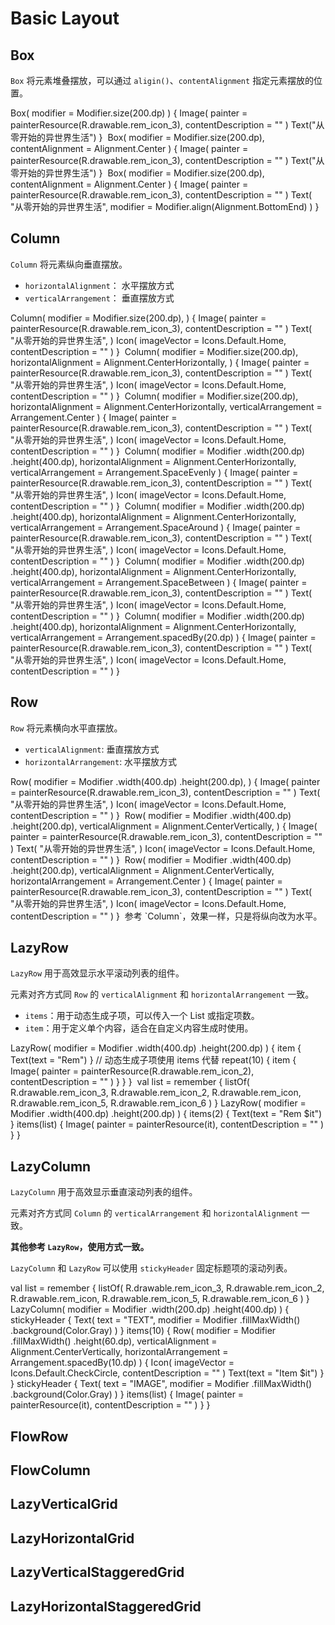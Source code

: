 # Basic Layout

## Box

`Box` 将元素堆叠摆放，可以通过 `aligin()`、`contentAlignment` 指定元素摆放的位置。

<tabs>
    <tab title="默认">
        <code-block lang="kotlin">
            Box(
                modifier = Modifier.size(200.dp)
            ) {
                Image(
                    painter = painterResource(R.drawable.rem_icon_3),
                    contentDescription = ""
                )
                Text("从零开始的异世界生活")
            }
        </code-block>
        <img src="image.png" alt=""/>
    </tab>
    <tab title="contentAlignment">
        <code-block lang="kotlin">
            Box(
                modifier = Modifier.size(200.dp),
                contentAlignment = Alignment.Center
            ) {
                Image(
                    painter = painterResource(R.drawable.rem_icon_3),
                    contentDescription = ""
                )
                Text("从零开始的异世界生活")
            }
        </code-block>
        <img src="image_2.png" alt=""/>
    </tab>
    <tab title="align()">
        <code-block lang="kotlin">
            Box(
                modifier = Modifier.size(200.dp),
                contentAlignment = Alignment.Center
            ) {
                Image(
                    painter = painterResource(R.drawable.rem_icon_3),
                    contentDescription = ""
                )
                Text(
                    "从零开始的异世界生活",
                    modifier = Modifier.align(Alignment.BottomEnd)
                )
            }
        </code-block>
        <img src="image_3.png" alt=""/>
    </tab>
</tabs>

## Column

`Column` 将元素纵向垂直摆放。

- `horizontalAlignment`： 水平摆放方式
- `verticalArrangement`： 垂直摆放方式

<tabs>
    <tab title="默认">
        <code-block lang="Kotlin">
            Column(
                modifier = Modifier.size(200.dp),
            ) {
                Image(
                    painter = painterResource(R.drawable.rem_icon_3),
                    contentDescription = ""
                )
                Text(
                    "从零开始的异世界生活",
                )
                Icon(
                    imageVector = Icons.Default.Home,
                    contentDescription = ""
                )
            }
        </code-block>
        <img src="image_4.png" alt=""/>
    </tab>
    <tab title="（水平）Alignment.CenterHorizontally">
        <code-block lang="Kotlin">
            Column(
                modifier = Modifier.size(200.dp),
                horizontalAlignment = Alignment.CenterHorizontally,
            ) {
                Image(
                    painter = painterResource(R.drawable.rem_icon_3),
                    contentDescription = ""
                )
                Text(
                    "从零开始的异世界生活",
                )
                Icon(
                    imageVector = Icons.Default.Home,
                    contentDescription = ""
                )
            }
        </code-block>
        <img src="image_5.png" alt=""/>
    </tab>
    <tab title="（垂直）Arrangement.Center">
        <code-block lang="Kotlin">
            Column(
                modifier = Modifier.size(200.dp),
                horizontalAlignment = Alignment.CenterHorizontally,
                verticalArrangement = Arrangement.Center
            ) {
                Image(
                    painter = painterResource(R.drawable.rem_icon_3),
                    contentDescription = ""
                )
                Text(
                    "从零开始的异世界生活",
                )
                Icon(
                    imageVector = Icons.Default.Home,
                    contentDescription = ""
                )
            }
        </code-block>
        <img src="image_6.png" alt=""/>
    </tab>
    <tab title="（垂直）Arrangement.SpaceEvenly">
        <code-block lang="Kotlin">
            Column(
                modifier = Modifier
                    .width(200.dp)
                    .height(400.dp),
                horizontalAlignment = Alignment.CenterHorizontally,
                verticalArrangement = Arrangement.SpaceEvenly
            ) {
                Image(
                    painter = painterResource(R.drawable.rem_icon_3),
                    contentDescription = ""
                )
                Text(
                    "从零开始的异世界生活",
                )
                Icon(
                    imageVector = Icons.Default.Home,
                    contentDescription = ""
                )
            }
        </code-block>
        <img src="image_7.png" alt=""/>
    </tab>
    <tab title="（垂直）Arrangement.SpaceAround">
        <code-block lang="Kotlin">
            Column(
                modifier = Modifier
                    .width(200.dp)
                    .height(400.dp),
                horizontalAlignment = Alignment.CenterHorizontally,
                verticalArrangement = Arrangement.SpaceAround
            ) {
                Image(
                    painter = painterResource(R.drawable.rem_icon_3),
                    contentDescription = ""
                )
                Text(
                    "从零开始的异世界生活",
                )
                Icon(
                    imageVector = Icons.Default.Home,
                    contentDescription = ""
                )
            }
        </code-block>
        <img src="image_8.png" alt=""/>
    </tab>
    <tab title="（垂直）Arrangement.SpaceBetween">
        <code-block lang="Kotlin">
            Column(
                modifier = Modifier
                    .width(200.dp)
                    .height(400.dp),
                horizontalAlignment = Alignment.CenterHorizontally,
                verticalArrangement = Arrangement.SpaceBetween
            ) {
                Image(
                    painter = painterResource(R.drawable.rem_icon_3),
                    contentDescription = ""
                )
                Text(
                    "从零开始的异世界生活",
                )
                Icon(
                    imageVector = Icons.Default.Home,
                    contentDescription = ""
                )
            }
        </code-block>
        <img src="image_9.png" alt=""/>
    </tab>
    <tab title="（垂直）Arrangement.spacedBy()">
        <code-block lang="Kotlin">
            Column(
                modifier = Modifier
                    .width(200.dp)
                    .height(400.dp),
                horizontalAlignment = Alignment.CenterHorizontally,
                verticalArrangement = Arrangement.spacedBy(20.dp)
            ) {
                Image(
                    painter = painterResource(R.drawable.rem_icon_3),
                    contentDescription = ""
                )
                Text(
                    "从零开始的异世界生活",
                )
                Icon(
                    imageVector = Icons.Default.Home,
                    contentDescription = ""
                )
            }
        </code-block>
        <img src="image_10.png" alt=""/>
    </tab>

</tabs>

## Row

`Row` 将元素横向水平直摆放。

- `verticalAlignment`: 垂直摆放方式
- `horizontalArrangement`: 水平摆放方式

<tabs>
    <tab title="默认">
        <code-block lang="Kotlin">
            Row(
                modifier = Modifier
                    .width(400.dp)
                    .height(200.dp),
            ) {
                Image(
                    painter = painterResource(R.drawable.rem_icon_3),
                    contentDescription = ""
                )
                Text(
                    "从零开始的异世界生活",
                )
                Icon(
                    imageVector = Icons.Default.Home,
                    contentDescription = ""
                )
            }
        </code-block>
        <img src="image_11.png" alt=""/>
    </tab>
    <tab title="Alignment.CenterVertically">
        <code-block lang="Kotlin">
            Row(
                modifier = Modifier
                    .width(400.dp)
                    .height(200.dp),
                verticalAlignment = Alignment.CenterVertically,
            ) {
                Image(
                    painter = painterResource(R.drawable.rem_icon_3),
                    contentDescription = ""
                )
                Text(
                    "从零开始的异世界生活",
                )
                Icon(
                    imageVector = Icons.Default.Home,
                    contentDescription = ""
                )
            }
        </code-block>
        <img src="image_12.png" alt=""/>
    </tab>
    <tab title="Arrangement.Center">
        <code-block lang="Kotlin">
            Row(
                modifier = Modifier
                    .width(400.dp)
                    .height(200.dp),
                verticalAlignment = Alignment.CenterVertically,
                horizontalArrangement = Arrangement.Center
            ) {
                Image(
                    painter = painterResource(R.drawable.rem_icon_3),
                    contentDescription = ""
                )
                Text(
                    "从零开始的异世界生活",
                )
                Icon(
                    imageVector = Icons.Default.Home,
                    contentDescription = ""
                )
            }
        </code-block>
        <img src="image_13.png" alt=""/>
    </tab>
    <tab title="其他">
        <code-block lang="plain text">
            参考 `Column`，效果一样，只是将纵向改为水平。
        </code-block>
    </tab>
</tabs>

## LazyRow

`LazyRow` 用于高效显示水平滚动列表的组件。

元素对齐方式同 `Row` 的 `verticalAlignment` 和 `horizontalArrangement` 一致。

* `items`：用于动态生成子项，可以传入一个 List 或指定项数。
* `item`：用于定义单个内容，适合在自定义内容生成时使用。

<tabs>
<tab title="item()">
    <code-block lang="Kotlin">
        LazyRow(
            modifier = Modifier
                .width(400.dp)
                .height(200.dp)
        ) {
            item {
                Text(text = "Rem")
            }
            // 动态生成子项使用 items 代替
            repeat(10) {
                item {
                    Image(
                        painter = painterResource(R.drawable.rem_icon_2),
                        contentDescription = ""
                    )
                }
            }
        }
    </code-block>
    <img src="img1.gif" alt=""/>
</tab>

<tab title="items()">
    <code-block lang="Kotlin">
        val list = remember {
            listOf(
                R.drawable.rem_icon_3,
                R.drawable.rem_icon_2,
                R.drawable.rem_icon,
                R.drawable.rem_icon_5,
                R.drawable.rem_icon_6
            )
        }
        LazyRow(
            modifier = Modifier
                .width(400.dp)
                .height(200.dp)
        ) {
            items(2) {
                Text(text = "Rem $it")
            }
            items(list) {
                Image(
                    painter = painterResource(it),
                    contentDescription = ""
                )
            }
        }
    </code-block>
    <img src="img2.gif" alt=""/>
</tab>

</tabs>

## LazyColumn

`LazyColumn` 用于高效显示垂直滚动列表的组件。

元素对齐方式同 `Column` 的 `verticalArrangement` 和 `horizontalAlignment` 一致。

**其他参考 `LazyRow`，使用方式一致。**

`LazyColumn` 和 `LazyRow` 可以使用 `stickyHeader` 固定标题项的滚动列表。

<tabs>
    <tab title="stickyHeader()">
        <code-block lang="Kotlin">
            val list = remember {
                listOf(
                    R.drawable.rem_icon_3,
                    R.drawable.rem_icon_2,
                    R.drawable.rem_icon,
                    R.drawable.rem_icon_5,
                    R.drawable.rem_icon_6
                )
            }
            LazyColumn(
                modifier = Modifier
                    .width(200.dp)
                    .height(400.dp)
            ) {
                stickyHeader {
                    Text(
                        text = "TEXT",
                        modifier = Modifier
                            .fillMaxWidth()
                            .background(Color.Gray)
                    )
                }
                items(10) {
                    Row(
                        modifier = Modifier
                            .fillMaxWidth()
                            .height(60.dp),
                        verticalAlignment = Alignment.CenterVertically,
                        horizontalArrangement = Arrangement.spacedBy(10.dp)
                    ) {
                        Icon(
                            imageVector = Icons.Default.CheckCircle,
                            contentDescription = ""
                        )
                        Text(text = "Item $it")
                    }
                }
                stickyHeader {
                    Text(
                        text = "IMAGE",
                        modifier = Modifier
                            .fillMaxWidth()
                            .background(Color.Gray)
                    )
                }
                items(list) {
                    Image(
                        painter = painterResource(it),
                        contentDescription = ""
                    )
                }
            }
        </code-block>
        <img src="img3.gif" alt=""/>
    </tab>
</tabs>

## FlowRow

## FlowColumn

## LazyVerticalGrid

## LazyHorizontalGrid

## LazyVerticalStaggeredGrid

## LazyHorizontalStaggeredGrid

